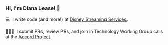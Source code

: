 ### Hi, I'm Diana Lease! 👋 

💻&nbsp;&nbsp;I write code (and more!) at [Disney Streaming Services](https://www.disneystreaming.com/).

👩🏼‍⚖️&nbsp;&nbsp;I submit PRs, review PRs, and join in Technology Working Group calls at the [Accord Project](https://github.com/accordproject).

<!--
**DianaLease/DianaLease** is a ✨ _special_ ✨ repository because its `README.md` (this file) appears on your GitHub profile.

Here are some ideas to get you started:

- 🔭 I’m currently working on ...
- 🌱 I’m currently learning ...
- 👯 I’m looking to collaborate on ...
- 🤔 I’m looking for help with ...
- 💬 Ask me about ...
- 📫 How to reach me: ...
- 😄 Pronouns: ...
- ⚡ Fun fact: ...
-->
